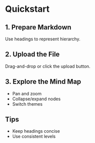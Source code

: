 # Quickstart

## 1. Prepare Markdown
Use headings to represent hierarchy.

## 2. Upload the File
Drag-and-drop or click the upload button.

## 3. Explore the Mind Map
- Pan and zoom
- Collapse/expand nodes
- Switch themes

## Tips
- Keep headings concise
- Use consistent levels